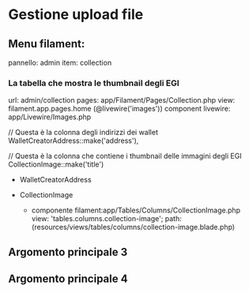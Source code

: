 # Gestione upload file

## Menu filament: 
pannello: admin
item: collection

### La tabella che mostra le thumbnail degli EGI

url: admin/collection
pages: app/Filament/Pages/Collection.php
view: filament.app.pages.home (@livewire('images'))
component livewire: app/Livewire/Images.php

// Questa è la colonna degli indirizzi dei wallet
WalletCreatorAddress::make('address'),

// Questa è la colonna che contiene i thumbnail delle immagini degli EGI
CollectionImage::make('title')


- WalletCreatorAddress
- CollectionImage

	- componente filament:app/Tables/Columns/CollectionImage.php
view: 'tables.columns.collection-image';
path: (resources/views/tables/columns/collection-image.blade.php)

## Argomento principale 3

## Argomento principale 4

